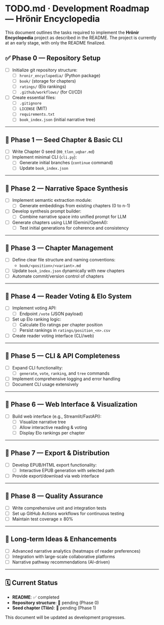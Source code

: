 # TODO.md · Development Roadmap — **Hrönir Encyclopedia**

This document outlines the tasks required to implement the **Hrönir Encyclopedia** project as described in the README. The project is currently at an early stage, with only the README finalized.

## ✅ Phase 0 — Repository Setup

- [ ] Initialize git repository structure:
  - [ ] `hronir_encyclopedia/` (Python package)
  - [ ] `book/` (storage for chapters)
  - [ ] `ratings/` (Elo rankings)
  - [ ] `.github/workflows/` (for CI/CD)
- [ ] Create essential files:
  - [ ] `.gitignore`
  - [ ] `LICENSE` (MIT)
  - [ ] `requirements.txt`
  - [ ] `book_index.json` (initial narrative tree)

---

## 🚧 Phase 1 — Seed Chapter & Basic CLI

- [ ] Write Chapter 0 seed (`00_tlon_uqbar.md`)  
- [ ] Implement minimal CLI (`cli.py`):
  - [ ] Generate initial branches (`continue` command)
  - [ ] Update `book_index.json`

---

## 🚧 Phase 2 — Narrative Space Synthesis

- [ ] Implement semantic extraction module:
  - [ ] Generate embeddings from existing chapters (0 to n-1)
- [ ] Develop synthesis prompt builder:
  - [ ] Combine narrative space into unified prompt for LLM
- [ ] Generate chapters using LLM (Gemini/OpenAI):
  - [ ] Test initial generations for coherence and consistency

---

## 🚧 Phase 3 — Chapter Management

- [ ] Define clear file structure and naming conventions:
  - `book/<position>/<variant>.md`
- [ ] Update `book_index.json` dynamically with new chapters
- [ ] Automate commit/version control of chapters

---

## 🚧 Phase 4 — Reader Voting & Elo System

- [ ] Implement voting API:
  - [ ] Endpoint `/vote` (JSON payload)
- [ ] Set up Elo ranking logic:
  - [ ] Calculate Elo ratings per chapter position
  - [ ] Persist rankings in `ratings/position_<n>.csv`
- [ ] Create reader voting interface (CLI/web)

---

## 🚧 Phase 5 — CLI & API Completeness

- [ ] Expand CLI functionality:
  - [ ] `generate`, `vote`, `ranking`, and `tree` commands
- [ ] Implement comprehensive logging and error handling
- [ ] Document CLI usage extensively

---

## 🚧 Phase 6 — Web Interface & Visualization

- [ ] Build web interface (e.g., Streamlit/FastAPI):
  - [ ] Visualize narrative tree
  - [ ] Allow interactive reading & voting
  - [ ] Display Elo rankings per chapter

---

## 🚧 Phase 7 — Export & Distribution

- [ ] Develop EPUB/HTML export functionality:
  - [ ] Interactive EPUB generation with selected path
- [ ] Provide export/download via web interface

---

## 🚧 Phase 8 — Quality Assurance

- [ ] Write comprehensive unit and integration tests
- [ ] Set up GitHub Actions workflows for continuous testing
- [ ] Maintain test coverage ≥ 80%

---

## 📌 Long-term Ideas & Enhancements

- [ ] Advanced narrative analytics (heatmaps of reader preferences)
- [ ] Integration with large-scale collaborative platforms
- [ ] Narrative pathway recommendations (AI-driven)

---

## 🗓️ Current Status

- **README**: ✅ completed  
- **Repository structure**: 🔲 pending (Phase 0)  
- **Seed chapter (Tlön)**: 🔲 pending (Phase 1)

This document will be updated as development progresses.

